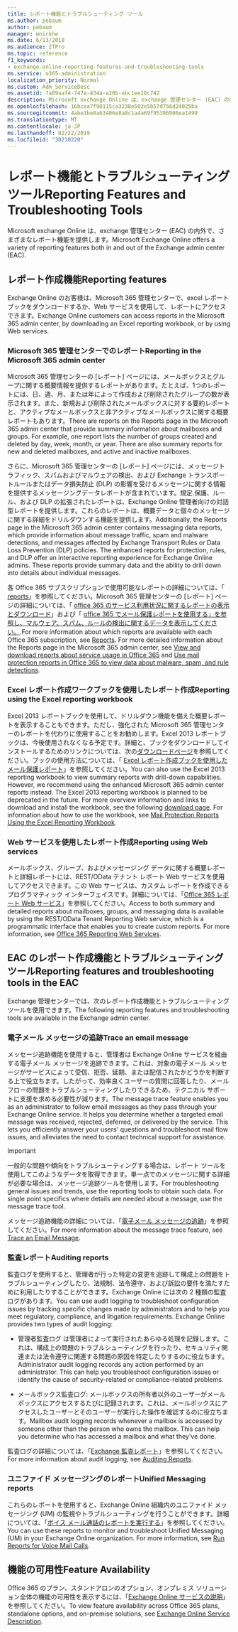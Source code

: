 ```yaml
---
title: レポート機能とトラブルシューティング ツール
ms.author: pebaum
author: pebaum
manager: mnirkhe
ms.date: 6/13/2018
ms.audience: ITPro
ms.topic: reference
f1_keywords:
- exchange-online-reporting-features-and-troubleshooting-tools
ms.service: o365-administration
localization_priority: Normal
ms.custom: Adm_ServiceDesc
ms.assetid: 7a89aaf4-747a-434a-a20b-ebc1ee10c742
description: Microsoft exchange Online は、exchange 管理センター (EAC) の内外で、さまざまなレポート機能を提供します。
ms.openlocfilehash: 16bcea7f90115ca3238e502e5b57d756d24025ba
ms.sourcegitcommit: 4abe1be8a63406e8a8c1a4a69f95386906ea1499
ms.translationtype: MT
ms.contentlocale: ja-JP
ms.lasthandoff: 02/22/2019
ms.locfileid: "30210220"
---
```

# <a name="reporting-features-and-troubleshooting-tools"></a><span data-ttu-id="17179-103">レポート機能とトラブルシューティング ツール</span><span class="sxs-lookup"><span data-stu-id="17179-103">Reporting Features and Troubleshooting Tools</span></span>

<span data-ttu-id="17179-104">Microsoft exchange Online は、exchange 管理センター (EAC) の内外で、さまざまなレポート機能を提供します。</span><span class="sxs-lookup"><span data-stu-id="17179-104">Microsoft Exchange Online offers a variety of reporting features both in and out of the Exchange admin center (EAC).</span></span>
  
## <a name="reporting-features"></a><span data-ttu-id="17179-105">レポート作成機能</span><span class="sxs-lookup"><span data-stu-id="17179-105">Reporting features</span></span>

<span data-ttu-id="17179-106">Exchange Online のお客様は、Microsoft 365 管理センターで、excel レポートブックをダウンロードするか、Web サービスを使用して、レポートにアクセスできます。</span><span class="sxs-lookup"><span data-stu-id="17179-106">Exchange Online customers can access reports in the Microsoft 365 admin center, by downloading an Excel reporting workbook, or by using Web services.</span></span>
  
### <a name="reporting-in-the-microsoft-365-admin-center"></a><span data-ttu-id="17179-107">Microsoft 365 管理センターでのレポート</span><span class="sxs-lookup"><span data-stu-id="17179-107">Reporting in the Microsoft 365 admin center</span></span>

<span data-ttu-id="17179-p101">Microsoft 365 管理センターの [レポート] ページには、メールボックスとグループに関する概要情報を提供するレポートがあります。たとえば、1つのレポートには、日、週、月、または年によって作成および削除されたグループの数が表示されます。また、新規および削除されたメールボックスに対する要約レポートと、アクティブなメールボックスと非アクティブなメールボックスに関する概要レポートもあります。</span><span class="sxs-lookup"><span data-stu-id="17179-p101">There are reports on the Reports page in the Microsoft 365 admin center that provide summary information about mailboxes and groups. For example, one report lists the number of groups created and deleted by day, week, month, or year. There are also summary reports for new and deleted mailboxes, and active and inactive mailboxes.</span></span> 
  
<span data-ttu-id="17179-p102">さらに、Microsoft 365 管理センターの [レポート] ページには、メッセージトラフィック、スパムおよびマルウェアの検出、および Exchange トランスポートルールまたはデータ損失防止 (DLP) の影響を受けるメッセージに関する情報を提供するメッセージングデータレポートが含まれています。規定.保護、ルール、および DLP の拡張されたレポートは、Exchange Online 管理者向けの対話型レポートを提供します。これらのレポートは、概要データと個々のメッセージに関する詳細をドリルダウンする機能を提供します。</span><span class="sxs-lookup"><span data-stu-id="17179-p102">Additionally, the Reports page in the Microsoft 365 admin center contains messaging data reports, which provide information about message traffic, spam and malware detections, and messages affected by Exchange Transport Rules or Data Loss Prevention (DLP) policies. The enhanced reports for protection, rules, and DLP offer an interactive reporting experience for Exchange Online admins. These reports provide summary data and the ability to drill down into details about individual messages.</span></span>
  
<span data-ttu-id="17179-p103">各 Office 365 サブスクリプションで使用可能なレポートの詳細については、「 [reports](../office-365-platform-service-description/reports.md)」を参照してください。Microsoft 365 管理センターの [レポート] ページの詳細については、「 [office 365 のサービス利用状況に関するレポートの表示とダウンロード](https://go.microsoft.com/fwlink/p/?LinkId=401187)」および「 [office 365 でメール保護レポートを使用する」を参照し、マルウェア、スパム、ルールの検出に関するデータを表示してください。](https://go.microsoft.com/fwlink/p/?LinkID=401102).</span><span class="sxs-lookup"><span data-stu-id="17179-p103">For more information about which reports are available with each Office 365 subscription, see [Reports](../office-365-platform-service-description/reports.md). For more detailed information about the Reports page in the Microsoft 365 admin center, see [View and download reports about service usage in Office 365](https://go.microsoft.com/fwlink/p/?LinkId=401187) and [Use mail protection reports in Office 365 to view data about malware, spam, and rule detections](https://go.microsoft.com/fwlink/p/?LinkID=401102).</span></span>
  
### <a name="reporting-using-the-excel-reporting-workbook"></a><span data-ttu-id="17179-116">Excel レポート作成ワークブックを使用したレポート作成</span><span class="sxs-lookup"><span data-stu-id="17179-116">Reporting using the Excel reporting workbook</span></span>

<span data-ttu-id="17179-p104">Excel 2013 レポートブックを使用して、ドリルダウン機能を備えた概要レポートを表示することもできます。ただし、強化された Microsoft 365 管理センターのレポートを代わりに使用することをお勧めします。Excel 2013 レポートブックは、今後使用されなくなる予定です。詳細と、ブックをダウンロードしてインストールするためのリンクについては、次の[ダウンロードページ](https://go.microsoft.com/fwlink/p/?LinkId=271776)を参照してください。ブックの使用方法については、「 [Excel レポート作成ブックを使用したメール保護レポート](https://go.microsoft.com/fwlink/p/?LinkId=285211)」を参照してください。</span><span class="sxs-lookup"><span data-stu-id="17179-p104">You can also use the Excel 2013 reporting workbook to view summary reports with drill-down capabilities. However, we recommend using the enhanced Microsoft 365 admin center reports instead. The Excel 2013 reporting workbook is planned to be deprecated in the future. For more overview information and links to download and install the workbook, see the following [download page](https://go.microsoft.com/fwlink/p/?LinkId=271776). For information about how to use the workbook, see [Mail Protection Reports Using the Excel Reporting Workbook](https://go.microsoft.com/fwlink/p/?LinkId=285211).</span></span> 
  
### <a name="reporting-using-web-services"></a><span data-ttu-id="17179-122">Web サービスを使用したレポート作成</span><span class="sxs-lookup"><span data-stu-id="17179-122">Reporting using Web services</span></span>

<span data-ttu-id="17179-p105">メールボックス、グループ、およびメッセージング データに関する概要レポートと詳細レポートには、REST/OData テナント レポート Web サービスを使用してアクセスできます。この Web サービスは、カスタム レポートを作成できるプログラマティック インターフェイスです。詳細については、「[Office 365 レポート Web サービス](https://go.microsoft.com/fwlink/p/?LinkId=287041)」を参照してください。</span><span class="sxs-lookup"><span data-stu-id="17179-p105">Access to both summary and detailed reports about mailboxes, groups, and messaging data is available by using the REST/OData Tenant Reporting Web service, which is a programmatic interface that enables you to create custom reports. For more information, see [Office 365 Reporting Web Services](https://go.microsoft.com/fwlink/p/?LinkId=287041).</span></span>
  
## <a name="reporting-features-and-troubleshooting-tools-in-the-eac"></a><span data-ttu-id="17179-125">EAC のレポート作成機能とトラブルシューティング ツール</span><span class="sxs-lookup"><span data-stu-id="17179-125">Reporting features and troubleshooting tools in the EAC</span></span>

<span data-ttu-id="17179-126">Exchange 管理センターでは、次のレポート作成機能とトラブルシューティング ツールを使用できます。</span><span class="sxs-lookup"><span data-stu-id="17179-126">The following reporting features and troubleshooting tools are available in the Exchange admin center.</span></span>
  
### <a name="trace-an-email-message"></a><span data-ttu-id="17179-127">電子メール メッセージの追跡</span><span class="sxs-lookup"><span data-stu-id="17179-127">Trace an email message</span></span>

<span data-ttu-id="17179-p106">メッセージ追跡機能を使用すると、管理者は Exchange Online サービスを経由する電子メール メッセージを追跡できます。これは、対象の電子メール メッセージがサービスによって受信、拒否、延期、または配信されたかどうかを判断する上で役立ちます。したがって、効率良くユーザーの質問に回答したり、メール フローの問題をトラブルシューティングしたりできるため、テクニカル サポートに支援を求める必要性が減ります。</span><span class="sxs-lookup"><span data-stu-id="17179-p106">The message trace feature enables you as an administrator to follow email messages as they pass through your Exchange Online service. It helps you determine whether a targeted email message was received, rejected, deferred, or delivered by the service. This lets you efficiently answer your users' questions and troubleshoot mail flow issues, and alleviates the need to contact technical support for assistance.</span></span>
  
> [!IMPORTANT]
> <span data-ttu-id="17179-p107">一般的な問題や傾向をトラブルシューティングする場合は、レポート ツールを使用してこのようなデータを取得できます。単一点でのメッセージに関する詳細が必要な場合は、メッセージ追跡ツールを使用します。</span><span class="sxs-lookup"><span data-stu-id="17179-p107">For troubleshooting general issues and trends, use the reporting tools to obtain such data. For single point specifics where details are needed about a message, use the message trace tool.</span></span> 
  
<span data-ttu-id="17179-133">メッセージ追跡機能の詳細については、「[電子メール メッセージの追跡](https://go.microsoft.com/fwlink/p/?LinkId=271777)」を参照してください。</span><span class="sxs-lookup"><span data-stu-id="17179-133">For more information about the message trace feature, see [Trace an Email Message](https://go.microsoft.com/fwlink/p/?LinkId=271777).</span></span>
  
### <a name="auditing-reports"></a><span data-ttu-id="17179-134">監査レポート</span><span class="sxs-lookup"><span data-stu-id="17179-134">Auditing reports</span></span>

<span data-ttu-id="17179-p108">監査ログを使用すると、管理者が行った特定の変更を追跡して構成上の問題をトラブルシューティングしたり、法規制、法令遵守、および訴訟の要件を満たすために利用したりすることができます。Exchange Online には次の 2 種類の監査ログがあります。</span><span class="sxs-lookup"><span data-stu-id="17179-p108">You can use audit logging to troubleshoot configuration issues by tracking specific changes made by administrators and to help you meet regulatory, compliance, and litigation requirements. Exchange Online provides two types of audit logging:</span></span>
  
- <span data-ttu-id="17179-p109">管理者監査ログ は管理者によって実行されたあらゆる処理を記録します。これは、構成上の問題のトラブルシューティングを行ったり、セキュリティ関連または法令遵守に関連する問題の原因を特定したりするのに役立ちます。</span><span class="sxs-lookup"><span data-stu-id="17179-p109">Administrator audit logging records any action performed by an administrator. This can help you troubleshoot configuration issues or identify the cause of security-related or compliance-related problems.</span></span> 
    
- <span data-ttu-id="17179-p110">メールボックス監査ログ: メールボックスの所有者以外のユーザーがメールボックスにアクセスするたびに記録されます。これは、メールボックスにアクセスしたユーザーとそのユーザーが実行した操作を確認するのに役立ちます。</span><span class="sxs-lookup"><span data-stu-id="17179-p110">Mailbox audit logging records whenever a mailbox is accessed by someone other than the person who owns the mailbox. This can help you determine who has accessed a mailbox and what they've done.</span></span> 
    
<span data-ttu-id="17179-141">監査ログの詳細については、「[Exchange 監査レポート](https://go.microsoft.com/fwlink/p/?LinkId=271779)」を参照してください。</span><span class="sxs-lookup"><span data-stu-id="17179-141">For more information about audit logging, see [Auditing Reports](https://go.microsoft.com/fwlink/p/?LinkId=271779).</span></span>
  
### <a name="unified-messaging-reports"></a><span data-ttu-id="17179-142">ユニファイド メッセージングのレポート</span><span class="sxs-lookup"><span data-stu-id="17179-142">Unified Messaging reports</span></span>

<span data-ttu-id="17179-p111">これらのレポートを使用すると、Exchange Online 組織内のユニファイド メッセージング (UM) の監視やトラブルシューティングを行うことができます。詳細については、「[ボイス メール通話のレポートを実行する](https://go.microsoft.com/fwlink/p/?LinkId=287042)」を参照してください。</span><span class="sxs-lookup"><span data-stu-id="17179-p111">You can use these reports to monitor and troubleshoot Unified Messaging (UM) in your Exchange Online organization. For more information, see [Run Reports for Voice Mail Calls](https://go.microsoft.com/fwlink/p/?LinkId=287042).</span></span>
  
## <a name="feature-availability"></a><span data-ttu-id="17179-145">機能の可用性</span><span class="sxs-lookup"><span data-stu-id="17179-145">Feature Availability</span></span>

<span data-ttu-id="17179-146">Office 365 のプラン、スタンドアロンのオプション、オンプレミス ソリューション全体の機能の可用性を表示するには、「[Exchange Online サービスの説明](exchange-online-service-description.md)」を参照してください。</span><span class="sxs-lookup"><span data-stu-id="17179-146">To view feature availability across Office 365 plans, standalone options, and on-premise solutions, see [Exchange Online Service Description](exchange-online-service-description.md).</span></span>
  

